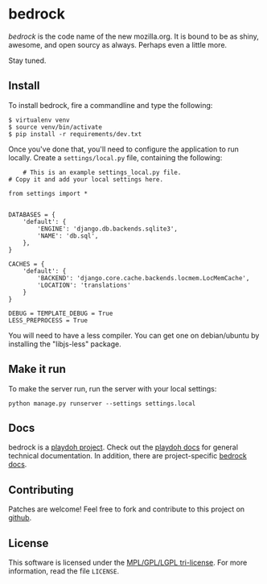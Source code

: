 bedrock
=======

*bedrock* is the code name of the new mozilla.org. It is bound to be as shiny,
awesome, and open sourcy as always. Perhaps even a little more.

Stay tuned.

Install
-------

To install bedrock, fire a commandline and type the following:

    $ virtualenv venv
    $ source venv/bin/activate
    $ pip install -r requirements/dev.txt

Once you've done that, you'll need to configure the application to run
locally. Create a `settings/local.py` file, containing the following:

        # This is an example settings_local.py file.
    # Copy it and add your local settings here.

    from settings import *


    DATABASES = {
        'default': {
            'ENGINE': 'django.db.backends.sqlite3',
            'NAME': 'db.sql',
        },
    }

    CACHES = {
        'default': {
            'BACKEND': 'django.core.cache.backends.locmem.LocMemCache',
            'LOCATION': 'translations'
        }
    }

    DEBUG = TEMPLATE_DEBUG = True
    LESS_PREPROCESS = True

You will need to have a less compiler. You can get one on debian/ubuntu by
installing the "libjs-less" package.

Make it run
-----------

To make the server run, run the server with your local settings:

    python manage.py runserver --settings settings.local


Docs
----

bedrock is a [playdoh project][playdoh]. Check out the [playdoh docs][pd-docs]
for general technical documentation. In addition, there are project-specific
[bedrock docs][br-docs].

[playdoh]: https://github.com/mozilla/playdoh
[pd-docs]: http://playdoh.readthedocs.org/
[br-docs]: http://bedrock.readthedocs.org/

Contributing
------------

Patches are welcome! Feel free to fork and contribute to this project on
[github][gh-bedrock].

[gh-bedrock]: https://github.com/mozilla/bedrock


License
-------
This software is licensed under the [MPL/GPL/LGPL tri-license][MPL]. For more
information, read the file ``LICENSE``.

[MPL]: http://www.mozilla.org/MPL/


